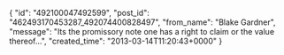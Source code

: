  {
   "id": "492100047492599",
   "post_id": "462493170453287_492074400828497",
   "from_name": "Blake Gardner",
   "message": "Its the promissory note one has a right to claim or the value thereof...",
   "created_time": "2013-03-14T11:20:43+0000"
 }
